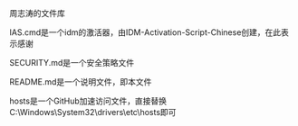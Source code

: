 周志涛的文件库

IAS.cmd是一个idm的激活器，由IDM-Activation-Script-Chinese创建，在此表示感谢

SECURITY.md是一个安全策略文件

README.md是一个说明文件，即本文件

hosts是一个GitHub加速访问文件，直接替换C:\Windows\System32\drivers\etc\hosts即可
